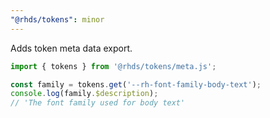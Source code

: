 ```yaml
---
"@rhds/tokens": minor
---
```


Adds token meta data export.

```js
import { tokens } from '@rhds/tokens/meta.js';

const family = tokens.get('--rh-font-family-body-text');
console.log(family.$description);
// 'The font family used for body text'
```
